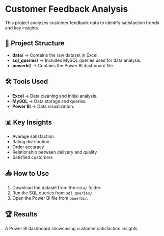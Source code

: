 # Customer Feedback Analysis  

This project analyzes customer feedback data to identify satisfaction trends and key insights.  

## 📂 Project Structure  
- **data/** → Contains the raw dataset in Excel.  
- **sql_queries/** → Includes MySQL queries used for data analysis.  
- **powerbi/** → Contains the Power BI dashboard file.  

## 🛠 Tools Used  
- **Excel** → Data cleaning and initial analysis.  
- **MySQL** → Data storage and queries.  
- **Power BI** → Data visualization.  

## 📊 Key Insights  
- Avarage satisfaction
- Rating distribution
- Order accuracy
- Relationship between delivery and quality
- Satisfied customers

## 📥 How to Use  
1. Download the dataset from the `data/` folder.  
2. Run the SQL queries from `sql_queries/`.  
3. Open the Power BI file from `powerbi/`.  

## 🏆 Results  
A Power BI dashboard showcasing customer satisfaction insights.  
